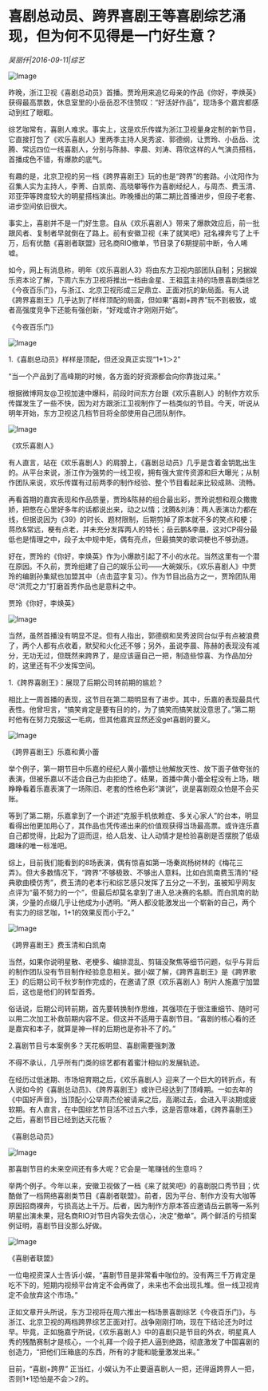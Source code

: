 # 喜剧总动员、跨界喜剧王等喜剧综艺涌现，但为何不见得是一门好生意？

*吴丽仟|2016-09-11|综艺*

![Image](http://static.ylzbl.com/uploads/ueditor/php/upload/image/20170728/1501219035719930.jpg)

昨晚，浙江卫视《喜剧总动员》首播。贾玲用来追忆母亲的作品《你好，李焕英》获得最高票数，休息室里的小岳岳忍不住赞叹：“好活好作品”，现场多个嘉宾都感动到红了眼眶。

综艺咖常有，喜剧人难求。事实上，这是欢乐传媒为浙江卫视量身定制的新节目，它直接打包了《欢乐喜剧人》里两季主持人吴秀波、郭德纲，让贾玲、小岳岳、沈腾、常远四位一线喜剧人，分别与陈赫、李晨、刘涛、蒋欣这样的人气演员搭档，首播成色不错，有爆款的底气。

有趣的是，北京卫视的另一档《跨界喜剧王》玩的也是“跨界”的套路。小沈阳作为召集人实为主持人，李菁、白凯南、高晓攀等作为喜剧经纪人，与周杰、费玉清、邓亚萍等跨度较大的明星搭档演出。昨晚播出的第二期比首播进步，但段子老套、进步空间依旧很大。

事实上，喜剧并不是一门好生意。自从《欢乐喜剧人》带来了爆款效应后，前一批跟风者、复制者早就倒在了路上。前有安徽卫视《来了就笑吧》冠名裸奔亏了上千万，后有优酷《喜剧者联盟》冠名商RIO撤单，节目录了6期提前中断，令人唏嘘。

如今，网上有消息称，明年《欢乐喜剧人3》将由东方卫视内部团队自制；另据娱乐资本论了解，下周六东方卫视将推出一档由金星、王祖蓝主持的场景喜剧类综艺《今夜百乐门》，与浙江、北京卫视形成三足鼎立、正面对抗的新局面。有人说《跨界喜剧王》几乎达到了样样顶配的局面，但如果“喜剧+跨界”玩不到极致，或者高强度竞争下还能有强创新，“好戏或许才刚刚开始”。

《今夜百乐门》

![Image](http://p1.pstatp.com/large/31cc0001ac4418ca1cd8)

1.《喜剧总动员》样样是顶配，但还没真正实现“1+1＞2”

“当一个产品到了高峰期的时候，各方面的好资源都会向你靠拢过来。”

根据微博网友@卫视加速中爆料，前段时间东方台跟《欢乐喜剧人》的制作方欢乐传媒发生了一些不快，因为对方跟浙江卫视制作了一档类似的节目。今天，听说从明年开始，东方卫视这几档节目将全部使用自己团队制作。

![Image](http://p2.pstatp.com/large/31ca0001ac462fe8d2aa)

《欢乐喜剧人》

有人直言，站在《欢乐喜剧人》的肩膀上，《喜剧总动员》几乎是含着金钥匙出生的。从平台来说，浙江作为强势的一线卫视，拥有强大宣传资源和巨大曝光；从制作团队来说，欢乐传媒有过前两季的制作经验、整个节目看起来比较成熟、流畅。

再看首期的嘉宾表现和作品质量，贾玲&陈赫的组合最出彩，贾玲说想和观众撒撒娇，把憋在心里好多年的话都说出来，动之以情；沈腾&刘涛：两人表演功力都在线，但据说因为《39》的时长、题材限制，后期剪掉了原本就不多的笑点和梗；蒋欣&常远，梗有点老，并未充分发挥两人的特长；岳云鹏&李晨，这对CP得分最低也是情理之中，段子太中规中矩，偶有亮点，但最搞笑的歌词梗也不够劲道。

好在，贾玲的《你好，李焕英》作为小爆款引起了不小的水花。当然这里有一个潜在原因。不久前，贾玲组建了自己的娱乐公司——大碗娱乐，《欢乐喜剧人》中贾玲的编剧孙集斌也加盟其中（点击蓝字复习）。作为节目出品方之一，贾玲团队用尽“洪荒之力”打磨首秀作品也是意料之中。

贾玲《你好，李焕英》

![Image](http://p3.pstatp.com/large/31ce0001a2329e0e7f52)

当然，虽然首播没有明显不足。但有人指出，郭德纲和吴秀波同台似乎有点被浪费了，两个人都有点收着，默契和火化还不够；另外，虽说李晨、陈赫的表现没有减分，无功无过，但既然来跨界了，是应该逼自己一把，制造些惊喜、为作品加分的，这里还有不少发挥空间。

1.《跨界喜剧王》：展现了后期公司转前期的尴尬？

相比上一周首播的表现，这节目在第二期明显有了进步。其中，乐嘉的表现最具代表性。他曾坦言，“搞笑肯定是要有目的的，为了搞笑而搞笑就没意思了。”第二期时他有在努力克服这一毛病，但其他嘉宾显然还没get喜剧的要义。

![Image](http://p1.pstatp.com/large/31ca0001ac47847a5a5c)

《跨界喜剧王》乐嘉和黄小蕾

举个例子，第一期节目中乐嘉的经纪人黄小蕾想让他解放天性、放下面子做夸张的表演，但被乐嘉以不适合自己为由拒绝了。结果，首播中黄小蕾全程没有上场，眼睁睁看着乐嘉表演了一场陈旧、老套的性格色彩“演说”，说是喜剧观众怕是不会买账。

等到了第二期，乐嘉拿到了一个讲述“克服手机依赖症、多关心家人”的台本，明显看得出他更加用心了，其作品也凭传递出来的价值观获得当场最高票。或许连乐嘉自己都觉得，比起为了逗而逗，给人启发、让人动情才是检验喜剧是否摆脱了低级趣味的唯一标准吧。

综上，目前我们能看到的8场表演，偶有惊喜如第一场秦岚杨树林的《梅花三弄》。但大多数情况下，“跨界”不够极致、不够出人意料。比如白凯南费玉清的“经典歌曲模仿秀”，费玉清的老本行和综艺感只发挥了五分之一不到，虽被知乎网友点评为“最不努力的一个”，但最后却莫名拿到了进入总决赛的名额。而白凯南的助演，少量的点缀几乎让他成为小透明。“两人都没能激发出一个崭新的自己，两个有实力的综艺咖，1+1的效果反而小于2。”

![Image](http://p1.pstatp.com/large/31ca0001ac4845f129d0)

《跨界喜剧王》费玉清和白凯南

当然，如果你说明星散、老梗多、编排混乱、剪辑没聚焦等细节问题，似乎与背后的制作团队没有节目制作经验息息相关。据小娱了解，《跨界喜剧王》是《跨界歌王》的后期公司千秋岁制作完成的，在邀请了原《欢乐喜剧人》制片人施嘉宁加盟后，这也是他们的转型首秀。

俗话说，后期公司转前期，首先要转换制作思维，其强项在于很注重细节、随时可以用二次加工补救前期内容不足。但这并不适用于喜剧节目。“喜剧的核心看的还是嘉宾和本子，就算是神一样的后期也是弥补不了的。”

2.喜剧节目亏本案例多？天花板明显、喜剧需要强刺激

不得不承认，几乎所有门类的综艺都有着蜜汁相似的发展轨迹。

在经历过低迷期、市场培育期之后，《欢乐喜剧人》迎来了一个巨大的转折点，有人说如今的《喜剧总动员》、《跨界喜剧王》或许已经达到了顶峰期。一如去年的《中国好声音》，当顶配小公举周杰伦被请来之后，高潮过去，会进入平淡期或疲软期。有人直言，在中国综艺节目活不过五六季，这是否意味着，《跨界喜剧王》之后，喜剧节目已经到达天花板？

《喜剧总动员》

![Image](http://p2.pstatp.com/large/31ca0001ac49040b177d)

那喜剧节目的未来空间还有多大呢？它会是一笔赚钱的生意吗？

举两个例子。今年以来，安徽卫视做了一档《来了就笑吧》的喜剧脱口秀节目；优酷做了一档网络喜剧类节目《喜剧者联盟》。前者，因为平台、制作方没有大咖等原因招商裸奔，亏损高达上千万。后者，因为制作方原本答应邀请岳云鹏等一系列明星出演未果，冠名商RIO对节目内容失去信心，决定“撤单”。两个鲜活的亏损案例证明，喜剧节目没那么好做。

![Image](http://p1.pstatp.com/large/31bd0003de6ecb33bcbc)

《喜剧者联盟》

一位电视资深人士告诉小娱，“喜剧节目是非常看中咖位的。没有两三千万肯定是吃不下的，短期内视频平台肯定不会再做了，未来也不会出现扎堆。但一线卫视肯定不会放弃这个市场。”

正如文章开头所说，东方卫视将在周六推出一档场景喜剧综艺《今夜百乐门》，与浙江、北京卫视的两档跨界综艺正面对打。战争刚刚打响，现在下结论还为时过早。毕竟，正如施嘉宁所说，《欢乐喜剧人》中的喜剧只是节目的外衣，明星真人秀的残酷赛制才是核心，一个礼拜一个段子把人逼到绝路，彻底激发了中国喜剧的创造力，“把他们压箱底的东西，所有的才能和能量激发出来。”

目前，“喜剧+跨界” 正当红，小娱认为不止要逼喜剧人一把，还得逼跨界人一把，否则1+1恐怕是不会＞2的。

